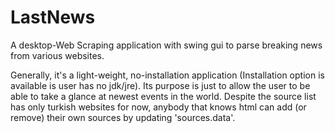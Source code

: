# LastNews
A desktop-Web Scraping application with swing gui to parse breaking news from various websites.

Generally, it's a light-weight, no-installation application (Installation option is available is user has no jdk/jre). Its purpose is just to allow the user to be able to take a glance at newest events in the world. Despite the source list has only turkish websites for now, anybody that knows html can add (or remove) their own sources by updating 'sources.data'.
